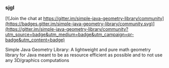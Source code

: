 ### sjgl

[![Join the chat at https://gitter.im/simple-java-geometry-library/community](https://badges.gitter.im/simple-java-geometry-library/community.svg)](https://gitter.im/simple-java-geometry-library/community?utm_source=badge&utm_medium=badge&utm_campaign=pr-badge&utm_content=badge)

Simple Java Geometry Library: A lightweight and pure math geometry library for Java meant to be as resource efficient as possible and to not use any 3D/graphics computations
